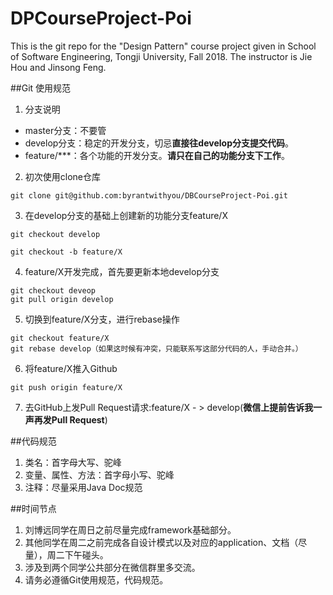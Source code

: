 # DPCourseProject-Poi
This is the git repo for the "Design Pattern" course project given in School of Software Engineering, Tongji University, Fall 2018. The instructor is Jie Hou and Jinsong Feng.

##Git 使用规范

1. 分支说明
- master分支：不要管
- develop分支：稳定的开发分支，切忌**直接往develop分支提交代码**。
- feature/***：各个功能的开发分支。**请只在自己的功能分支下工作**。

2. 初次使用clone仓库
```
git clone git@github.com:byrantwithyou/DBCourseProject-Poi.git
```
3. 在develop分支的基础上创建新的功能分支feature/X

```
git checkout develop

git checkout -b feature/X
```

4. feature/X开发完成，首先要更新本地develop分支
```
git checkout deveop
git pull origin develop
```
5. 切换到feature/X分支，进行rebase操作
```
git checkout feature/X
git rebase develop（如果这时候有冲突，只能联系写这部分代码的人，手动合并。）
```
6. 将feature/X推入Github
```
git push origin feature/X
```
7. 去GitHub上发Pull Request请求:feature/X - > develop(**微信上提前告诉我一声再发Pull Request**)


##代码规范
1. 类名：首字母大写、驼峰
2. 变量、属性、方法：首字母小写、驼峰
3. 注释：尽量采用Java Doc规范

##时间节点

1. 刘博远同学在周日之前尽量完成framework基础部分。
2. 其他同学在周二之前完成各自设计模式以及对应的application、文档（尽量），周二下午碰头。
3. 涉及到两个同学公共部分在微信群里多交流。
4. 请务必遵循Git使用规范，代码规范。

